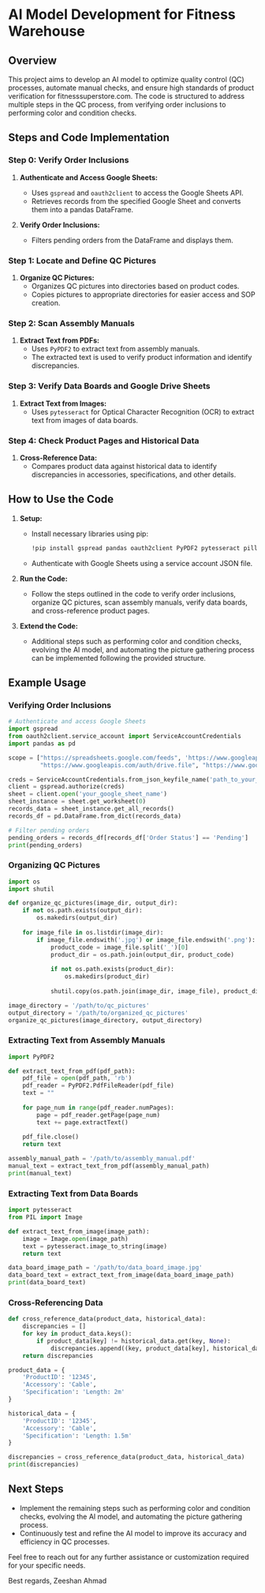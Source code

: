 
# AI Model Development for Fitness Warehouse

## Overview

This project aims to develop an AI model to optimize quality control (QC) processes, automate manual checks, and ensure high standards of product verification for fitnesssuperstore.com. The code is structured to address multiple steps in the QC process, from verifying order inclusions to performing color and condition checks.

## Steps and Code Implementation

### Step 0: Verify Order Inclusions

1. **Authenticate and Access Google Sheets:**
    - Uses `gspread` and `oauth2client` to access the Google Sheets API.
    - Retrieves records from the specified Google Sheet and converts them into a pandas DataFrame.

2. **Verify Order Inclusions:**
    - Filters pending orders from the DataFrame and displays them.

### Step 1: Locate and Define QC Pictures

1. **Organize QC Pictures:**
    - Organizes QC pictures into directories based on product codes.
    - Copies pictures to appropriate directories for easier access and SOP creation.

### Step 2: Scan Assembly Manuals

1. **Extract Text from PDFs:**
    - Uses `PyPDF2` to extract text from assembly manuals.
    - The extracted text is used to verify product information and identify discrepancies.

### Step 3: Verify Data Boards and Google Drive Sheets

1. **Extract Text from Images:**
    - Uses `pytesseract` for Optical Character Recognition (OCR) to extract text from images of data boards.

### Step 4: Check Product Pages and Historical Data

1. **Cross-Reference Data:**
    - Compares product data against historical data to identify discrepancies in accessories, specifications, and other details.

## How to Use the Code

1. **Setup:**
    - Install necessary libraries using pip:
      ```sh
      !pip install gspread pandas oauth2client PyPDF2 pytesseract pillow
      ```
    - Authenticate with Google Sheets using a service account JSON file.

2. **Run the Code:**
    - Follow the steps outlined in the code to verify order inclusions, organize QC pictures, scan assembly manuals, verify data boards, and cross-reference product pages.

3. **Extend the Code:**
    - Additional steps such as performing color and condition checks, evolving the AI model, and automating the picture gathering process can be implemented following the provided structure.

## Example Usage

### Verifying Order Inclusions
```python
# Authenticate and access Google Sheets
import gspread
from oauth2client.service_account import ServiceAccountCredentials
import pandas as pd

scope = ["https://spreadsheets.google.com/feeds", 'https://www.googleapis.com/auth/spreadsheets',
         "https://www.googleapis.com/auth/drive.file", "https://www.googleapis.com/auth/drive"]

creds = ServiceAccountCredentials.from_json_keyfile_name('path_to_your_service_account.json', scope)
client = gspread.authorize(creds)
sheet = client.open('your_google_sheet_name')
sheet_instance = sheet.get_worksheet(0)
records_data = sheet_instance.get_all_records()
records_df = pd.DataFrame.from_dict(records_data)

# Filter pending orders
pending_orders = records_df[records_df['Order Status'] == 'Pending']
print(pending_orders)
```

### Organizing QC Pictures
```python
import os
import shutil

def organize_qc_pictures(image_dir, output_dir):
    if not os.path.exists(output_dir):
        os.makedirs(output_dir)
    
    for image_file in os.listdir(image_dir):
        if image_file.endswith('.jpg') or image_file.endswith('.png'):
            product_code = image_file.split('_')[0]
            product_dir = os.path.join(output_dir, product_code)
            
            if not os.path.exists(product_dir):
                os.makedirs(product_dir)
            
            shutil.copy(os.path.join(image_dir, image_file), product_dir)

image_directory = '/path/to/qc_pictures'
output_directory = '/path/to/organized_qc_pictures'
organize_qc_pictures(image_directory, output_directory)
```

### Extracting Text from Assembly Manuals
```python
import PyPDF2

def extract_text_from_pdf(pdf_path):
    pdf_file = open(pdf_path, 'rb')
    pdf_reader = PyPDF2.PdfFileReader(pdf_file)
    text = ""
    
    for page_num in range(pdf_reader.numPages):
        page = pdf_reader.getPage(page_num)
        text += page.extractText()
    
    pdf_file.close()
    return text

assembly_manual_path = '/path/to/assembly_manual.pdf'
manual_text = extract_text_from_pdf(assembly_manual_path)
print(manual_text)
```

### Extracting Text from Data Boards
```python
import pytesseract
from PIL import Image

def extract_text_from_image(image_path):
    image = Image.open(image_path)
    text = pytesseract.image_to_string(image)
    return text

data_board_image_path = '/path/to/data_board_image.jpg'
data_board_text = extract_text_from_image(data_board_image_path)
print(data_board_text)
```

### Cross-Referencing Data
```python
def cross_reference_data(product_data, historical_data):
    discrepancies = []
    for key in product_data.keys():
        if product_data[key] != historical_data.get(key, None):
            discrepancies.append((key, product_data[key], historical_data.get(key, None)))
    return discrepancies

product_data = {
    'ProductID': '12345',
    'Accessory': 'Cable',
    'Specification': 'Length: 2m'
}

historical_data = {
    'ProductID': '12345',
    'Accessory': 'Cable',
    'Specification': 'Length: 1.5m'
}

discrepancies = cross_reference_data(product_data, historical_data)
print(discrepancies)
```

## Next Steps

- Implement the remaining steps such as performing color and condition checks, evolving the AI model, and automating the picture gathering process.
- Continuously test and refine the AI model to improve its accuracy and efficiency in QC processes.

Feel free to reach out for any further assistance or customization required for your specific needs.

Best regards,
Zeeshan Ahmad
